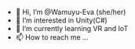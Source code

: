- 👋 Hi, I’m @Wamuyu-Eva (she/her)
- 👀 I’m interested in Unity(C#)
- 🌱 I’m currently learning VR and IoT
- 📫 How to reach me ...

<!---
Wamuyu-Eva/Wamuyu-Eva is a ✨ special ✨ repository because its `README.md` (this file) appears on your GitHub profile.
You can click the Preview link to take a look at your changes.
--->
